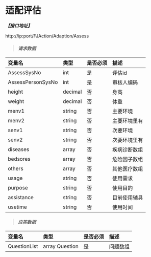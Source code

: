 # 适配评估

_**【接口地址】**_

http://ip:port/FJAction/Adaption/Assess

> #### _请求数据_

| 变量名 | 类型 | 是否必须 | 描述 |
| :--- | :--- | :--- | :--- |
| AssessSysNo | int | 是 | 评估id |
| AssessPersonSysNo | int | 是 | 审核人编码 |
| height | decimal | 否 | 身高 |
| weight | decimal | 否 | 体重 |
| menv1 | string | 否 | 主要环境 |
| menv2 | string | 否 | 主要环境里有 |
| senv1 | string | 否 | 次要环境 |
| senv2 | string | 否 | 次要环境里有 |
| diseases | array | 否 | 疾病诊断数组 |
| bedsores | array | 否 | 危险因子数组 |
| others | array | 否 | 其他医疗数组 |
| usage | string | 否 | 使用需求 |
| purpose | string | 否 | 使用目的 |
| assistance | string | 否 | 目前使用辅具 |
| usetime | string | 否  | 使用时间 |

> #### _应答数据_

| 变量名 | 类型 | 是否必须 | 描述 |
| :--- | :--- | :--- | :--- |
| QuestionList | array Question | 是 | 问题数组 |

